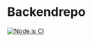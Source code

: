 # Backendrepo
[![Node.js CI](https://github.com/Nhlakakhumza/Backendrepo/actions/workflows/node.js.yml/badge.svg)](https://github.com/Nhlakakhumza/Backendrepo/actions/workflows/node.js.yml)
